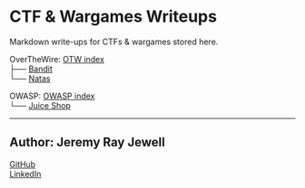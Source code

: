 # CTF & Wargames Writeups

Markdown write-ups for CTFs & wargames stored here.

OverTheWire: [OTW index](./overthewire/README.md)  
   ├── [Bandit](./overthewire/bandit/README.md)     
   └── [Natas](./overthewire/natas/README.md)  

OWASP: [OWASP index](./owasp/README.md)  
   └── [Juice Shop](./owasp/juice_shop/README.md)  
  
---

## Author: **Jeremy Ray Jewell**
[GitHub](https://github.com/jeremyrayjewell)  
[LinkedIn](https://www.linkedin.com/in/jeremyrayjewell)

